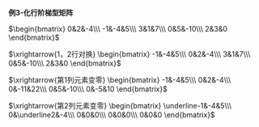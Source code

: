 **例3-化行阶梯型矩阵**  
  
 $\begin{bmatrix}  
0&2&-4\\\  
-1&-4&5\\\  
3&1&7\\\  
0&5&-10\\\  
2&3&0  
\end{bmatrix}$   
  
  
  
 $\xrightarrow{1，2行对换}  
\begin{bmatrix}  
-1&-4&5\\\  
0&2&-4\\\  
3&1&7\\\  
0&5&-10\\\  
2&3&0  
\end{bmatrix}$   
  
  
  
 $\xrightarrow{第1列元素变零}  
\begin{bmatrix}  
-1&-4&5\\\  
0&2&-4\\\  
0&-11&22\\\  
0&5&-10\\\  
0&-5&10  
\end{bmatrix}$   
  
  
  
 $\xrightarrow{第2列元素变零}  
\begin{bmatrix}  
\underline-1&-4&5\\\  
0&\underline2&-4\\\  
0&0&0\\\  
0&0&0\\\  
0&0&0  
\end{bmatrix}$   
